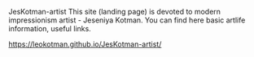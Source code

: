 JesKotman-artist
This site (landing page) is devoted to modern impressionism artist - Jeseniya Kotman.
You can find here basic artlife information, useful links.

https://leokotman.github.io/JesKotman-artist/
